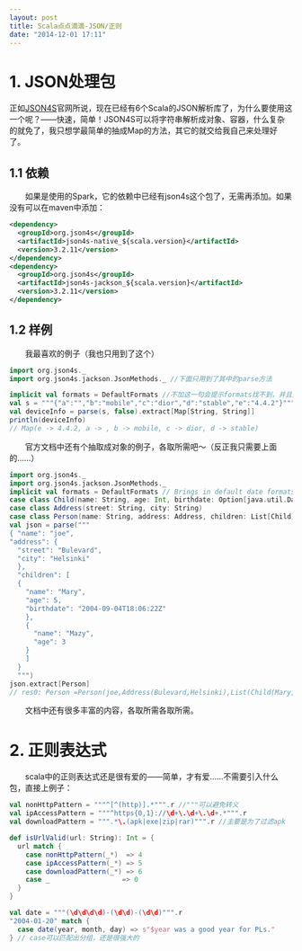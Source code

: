 ```yaml
---
layout: post
title: Scala点点滴滴-JSON/正则
date: "2014-12-01 17:11"
---
```


# 1. JSON处理包
正如[JSON4S](https://github.com/json4s/json4s)官网所说，现在已经有6个Scala的JSON解析库了，为什么要使用这一个呢？——快速，简单！JSON4S可以将字符串解析成对象、容器，什么复杂的就免了，我只想学最简单的抽成Map的方法，其它的就交给我自己来处理好了。
## 1.1 依赖  
　　如果是使用的Spark，它的依赖中已经有json4s这个包了，无需再添加。如果没有可以在maven中添加：
```xml
<dependency>
  <groupId>org.json4s</groupId>
  <artifactId>json4s-native_${scala.version}</artifactId>
  <version>3.2.11</version>
</dependency>
<dependency>
  <groupId>org.json4s</groupId>
  <artifactId>json4s-jackson_${scala.version}</artifactId>
  <version>3.2.11</version>
</dependency>
```
## 1.2 样例
　　我最喜欢的例子（我也只用到了这个）
```scala
import org.json4s._
import org.json4s.jackson.JsonMethods._ //下面只用到了其中的parse方法

implicit val formats = DefaultFormats //不加这一句会提示formats找不到，并且还提示了将org.json4s.DefaultFormats提到前面
val s = """{"a":"","b":"mobile","c":"dior","d":"stable","e":"4.4.2"}"""
val deviceInfo = parse(s, false).extract[Map[String, String]]
println(deviceInfo)
// Map(e -> 4.4.2, a -> , b -> mobile, c -> dior, d -> stable)
```

　　官方文档中还有个抽取成对象的例子，各取所需吧～（反正我只需要上面的……）

```scala
import org.json4s._
import org.json4s.jackson.JsonMethods._
implicit val formats = DefaultFormats // Brings in default date formats etc.
case class Child(name: String, age: Int, birthdate: Option[java.util.Date])
case class Address(street: String, city: String)
case class Person(name: String, address: Address, children: List[Child])
val json = parse("""
{ "name": "joe",
"address": {
  "street": "Bulevard",
  "city": "Helsinki"
  },
  "children": [
  {
    "name": "Mary",
    "age": 5,
    "birthdate": "2004-09-04T18:06:22Z"
    },
    {
      "name": "Mazy",
      "age": 3
    }
    ]
  }
  """)
json.extract[Person]
// res0: Person =Person(joe,Address(Bulevard,Helsinki),List(Child(Mary,5,Some(Sat Sep 04 18:06:22 EEST 2004)), Child(Mazy,3,None)))
```
　　文档中还有很多丰富的内容，各取所需各取所需。

# 2. 正则表达式
　　scala中的正则表达式还是很有爱的——简单，才有爱……不需要引入什么包，直接上例子：
```scala
val nonHttpPattern = """^[^(http)].*""".r //"""可以避免转义
val ipAccessPattern = """^https{0,1}://\d+\.\d+\.\d+.*""".r
val downloadPattern = """.*\.(apk|exe|zip|rar)""".r //主要是为了过滤apk

def isUrlValid(url: String): Int = {
  url match {
    case nonHttpPattern(_*)  => 4
    case ipAccessPattern(_*) => 5
    case downloadPattern(_*) => 6
    case _                  => 0
  }
}

val date = """(\d\d\d\d)-(\d\d)-(\d\d)""".r
"2004-01-20" match {
  case date(year, month, day) => s"$year was a good year for PLs."
} // case可以匹配出分组，还是很强大的
```
